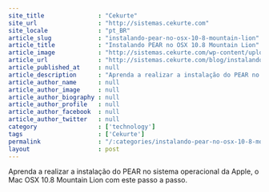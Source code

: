 ```yaml
---
site_title               : "Cekurte"
site_url                 : "http://sistemas.cekurte.com"
site_locale              : "pt_BR"
article_slug             : "instalando-pear-no-osx-10-8-mountain-lion"
article_title            : "Instalando PEAR no OSX 10.8 Mountain Lion"
article_image            : "http://sistemas.cekurte.com/wp-content/uploads/2013/04/ipad-wallpaper-2010-nov-261.jpg"
article_url              : "http://sistemas.cekurte.com/blog/instalando-pear-no-osx-10-8-mountain-lion/"
article_published_at     : null
article_description      : "Aprenda a realizar a instalação do PEAR no sistema operacional da Apple, o Mac OSX 10.8 Mountain Lion com este passo a passo."
article_author_name      : null
article_author_image     : null
article_author_biography : null
article_author_profile   : null
article_author_facebook  : null
article_author_twitter   : null
category                 : ['technology']
tags                     : ['Cekurte']
permalink                : "/:categories/instalando-pear-no-osx-10-8-mountain-lion/"
layout                   : post
---
```


Aprenda a realizar a instalação do PEAR no sistema operacional da Apple, o Mac OSX 10.8 Mountain Lion com este passo a passo.

